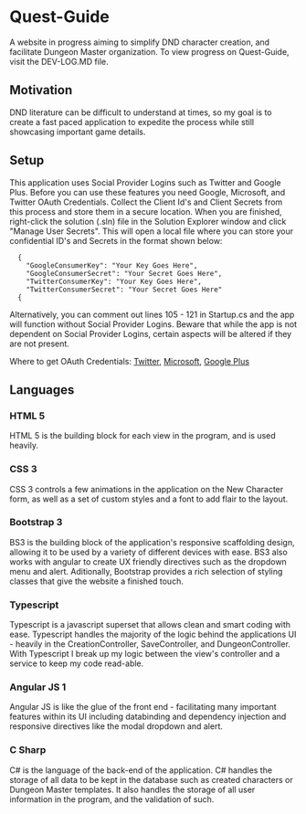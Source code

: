 # Quest-Guide
A website in progress aiming to simplify DND character creation, and facilitate Dungeon Master organization. To view progress on Quest-Guide, visit the DEV-LOG.MD file.

## Motivation

DND literature can be difficult to understand at times, so my goal is to create a fast paced
application to expedite the process while still showcasing important game details.

## Setup

This application uses Social Provider Logins such as Twitter and Google Plus. Before you can use these features you need Google, Microsoft, and Twitter OAuth Credentials. Collect the Client Id's and Client Secrets from this process and store them in a secure location. When you are finished, right-click the solution (.sln) file in the Solution Explorer window and click "Manage User Secrets". This will open a local file where you can store your confidential ID's and Secrets in the format shown below:

      {
        "GoogleConsumerKey": "Your Key Goes Here",
        "GoogleConsumerSecret": "Your Secret Goes Here",
        "TwitterConsumerKey": "Your Key Goes Here",
        "TwitterConsumerSecret": "Your Secret Goes Here"
      {

Alternatively, you can comment out lines 105 - 121 in Startup.cs and the app will function without Social Provider Logins. Beware that while the app is not dependent on Social Provider Logins, certain aspects will be altered if they are not present. 

Where to get OAuth Credentials:
[Twitter](https://apps.twitter.com),
[Microsoft](https://apps.dev.microsoft.com/),
[Google Plus](https://console.developers.google.com/apis)
 
## Languages

### HTML 5
HTML 5 is the building block for each view in the program, and is used heavily.

### CSS 3
CSS 3 controls a few animations in the application on the New Character form, as well as a set of custom styles and a font to add flair to the layout.

### Bootstrap 3
BS3 is the building block of the application's responsive scaffolding design, allowing it to be used by a variety of different devices with ease. BS3 also works with angular to create UX friendly directives such as the dropdown menu and alert. Aditionally, Bootstrap provides a rich selection of styling classes that give the website a finished touch. 

### Typescript
Typescript is a javascript superset that allows clean and smart coding with ease. Typescript handles the majority of the logic behind the applications UI - heavily in the CreationController, SaveController, and DungeonController. With Typescript I break up my logic between the view's controller and a service to keep my code read-able.

### Angular JS 1
Angular JS is like the glue of the front end - facilitating many important features within its UI including databinding and dependency injection and responsive directives like the modal dropdown and alert.

### C Sharp
C# is the language of the back-end of the application. C# handles the storage of all data to be kept in the database such as created characters or Dungeon Master templates. It also handles the storage of all user information in the program, and the validation of such.



